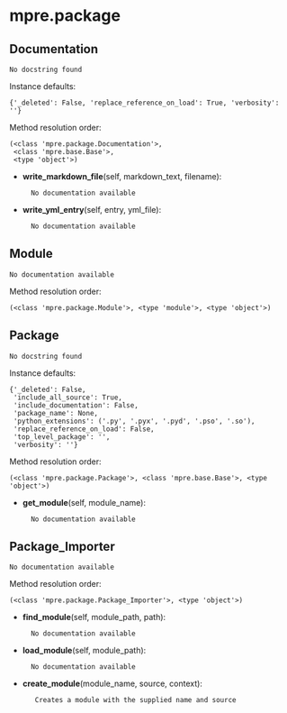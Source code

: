 mpre.package
==============



Documentation
--------------

	No docstring found


Instance defaults: 

	{'_deleted': False, 'replace_reference_on_load': True, 'verbosity': ''}

Method resolution order: 

	(<class 'mpre.package.Documentation'>,
	 <class 'mpre.base.Base'>,
	 <type 'object'>)

- **write_markdown_file**(self, markdown_text, filename):

		No documentation available


- **write_yml_entry**(self, entry, yml_file):

		No documentation available


Module
--------------

	No documentation available


Method resolution order: 

	(<class 'mpre.package.Module'>, <type 'module'>, <type 'object'>)

Package
--------------

	No docstring found


Instance defaults: 

	{'_deleted': False,
	 'include_all_source': True,
	 'include_documentation': False,
	 'package_name': None,
	 'python_extensions': ('.py', '.pyx', '.pyd', '.pso', '.so'),
	 'replace_reference_on_load': False,
	 'top_level_package': '',
	 'verbosity': ''}

Method resolution order: 

	(<class 'mpre.package.Package'>, <class 'mpre.base.Base'>, <type 'object'>)

- **get_module**(self, module_name):

		No documentation available


Package_Importer
--------------

	No documentation available


Method resolution order: 

	(<class 'mpre.package.Package_Importer'>, <type 'object'>)

- **find_module**(self, module_path, path):

		No documentation available


- **load_module**(self, module_path):

		No documentation available


- **create_module**(module_name, source, context):

		 Creates a module with the supplied name and source
